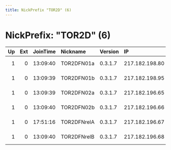 ```yaml
---
title: NickPrefix "TOR2D" (6)
---
```


# NickPrefix: "TOR2D" (6)

|   Up |   Ext | JoinTime   | Nickname    | Version   | IP             | AS      | CC   |   ORp |   Dirp | OS   | Contact   |   eFamMembers |
|-----:|------:|:-----------|:------------|:----------|:---------------|:--------|:-----|------:|-------:|:-----|:----------|--------------:|
|    1 |     0 | 13:09:40   | TOR2DFN01a  | 0.3.1.7   | 217.182.198.80 | OVH SAS | de   |   443 |     80 | BSD  | None      |             6 |
|    1 |     0 | 13:09:39   | TOR2DFN01b  | 0.3.1.7   | 217.182.198.95 | OVH SAS | de   |   443 |     80 | BSD  | None      |             6 |
|    1 |     0 | 13:09:39   | TOR2DFN02a  | 0.3.1.7   | 217.182.196.65 | OVH SAS | de   |   443 |     80 | BSD  | None      |             6 |
|    1 |     0 | 13:09:40   | TOR2DFN02b  | 0.3.1.7   | 217.182.196.66 | OVH SAS | de   |   443 |     80 | BSD  | None      |             6 |
|    1 |     0 | 17:51:16   | TOR2DFNrelA | 0.3.1.7   | 217.182.196.67 | OVH SAS | de   |   443 |     80 | BSD  | None      |             6 |
|    1 |     0 | 13:09:40   | TOR2DFNrelB | 0.3.1.7   | 217.182.196.68 | OVH SAS | de   |   443 |     80 | BSD  | None      |             6 |
